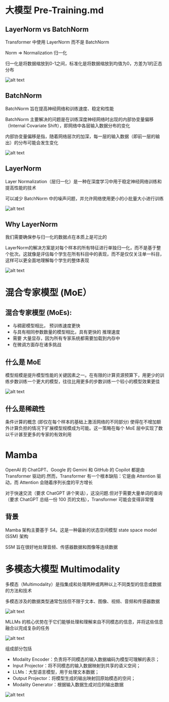 # 大模型 Pre-Training.md

## LayerNorm vs BatchNorm

Transformer 中使用 LayerNorm 而不是 BatchNorm

Norm => Normalization 归一化

归一化是将数据缩放到0-1之间，标准化是将数据缩放到均值为0，方差为1的正态分布

![alt text](https://luhengshiwo.github.io/LLMForEverybody/01-%E7%AC%AC%E4%B8%80%E7%AB%A0-%E9%A2%84%E8%AE%AD%E7%BB%83/assest/10%E5%88%86%E9%92%9F%E6%90%9E%E6%B8%85%E6%A5%9A%E4%B8%BA%E4%BB%80%E4%B9%88Transformer%E4%B8%AD%E4%BD%BF%E7%94%A8LayerNorm%E8%80%8C%E4%B8%8D%E6%98%AFBatchNorm/0.png)

## BatchNorm

BatchNorm 旨在提高神经网络和训练速度、稳定和性能

BatchNorm 主要解决的问题是在训练深度神经网络时出现的内部协变量偏移（Internal Covariate Shift），即网络中各层输入数据分布的变化

内部协变量偏移是指，随着网络层次的加深，每一层的输入数据（即前一层的输出）的分布可能会发生变化

![alt text](https://luhengshiwo.github.io/LLMForEverybody/01-%E7%AC%AC%E4%B8%80%E7%AB%A0-%E9%A2%84%E8%AE%AD%E7%BB%83/assest/10%E5%88%86%E9%92%9F%E6%90%9E%E6%B8%85%E6%A5%9A%E4%B8%BA%E4%BB%80%E4%B9%88Transformer%E4%B8%AD%E4%BD%BF%E7%94%A8LayerNorm%E8%80%8C%E4%B8%8D%E6%98%AFBatchNorm/1.png)

## LayerNorm

Layer Normalization（层归一化）是一种在深度学习中用于稳定神经网络训练和提高性能的技术

可以减少 BatchNorm 中的噪声问题，并允许网络使用更小的小批量大小进行训练

![alt text](https://luhengshiwo.github.io/LLMForEverybody/01-%E7%AC%AC%E4%B8%80%E7%AB%A0-%E9%A2%84%E8%AE%AD%E7%BB%83/assest/10%E5%88%86%E9%92%9F%E6%90%9E%E6%B8%85%E6%A5%9A%E4%B8%BA%E4%BB%80%E4%B9%88Transformer%E4%B8%AD%E4%BD%BF%E7%94%A8LayerNorm%E8%80%8C%E4%B8%8D%E6%98%AFBatchNorm/2.png)

## Why LayerNorm

我们需要确保参与归一化的数据点在本质上是可比的

LayerNorm的解决方案是对每个样本的所有特征进行单独归一化，而不是基于整个批次。这就像是评估每个学生在所有科目中的表现，而不是仅仅关注单一科目，这样可以更全面地理解每个学生的整体表现

![alt text](https://luhengshiwo.github.io/LLMForEverybody/01-%E7%AC%AC%E4%B8%80%E7%AB%A0-%E9%A2%84%E8%AE%AD%E7%BB%83/assest/10%E5%88%86%E9%92%9F%E6%90%9E%E6%B8%85%E6%A5%9A%E4%B8%BA%E4%BB%80%E4%B9%88Transformer%E4%B8%AD%E4%BD%BF%E7%94%A8LayerNorm%E8%80%8C%E4%B8%8D%E6%98%AFBatchNorm/3.png)

# 混合专家模型 (MoE）

## 混合专家模型 (MoEs):

- 与稠密模型相比， 预训练速度更快
- 与具有相同参数数量的模型相比，具有更快的 推理速度
- 需要 大量显存，因为所有专家系统都需要加载到内存中
- 在微调方面存在诸多挑战

## 什么是 MoE

模型规模是提升模型性能的关键因素之一。在有限的计算资源预算下，用更少的训练步数训练一个更大的模型，往往比用更多的步数训练一个较小的模型效果更佳

![alt text](https://luhengshiwo.github.io/LLMForEverybody/01-%E7%AC%AC%E4%B8%80%E7%AB%A0-%E9%A2%84%E8%AE%AD%E7%BB%83/assest/%E6%B7%B7%E5%90%88%E4%B8%93%E5%AE%B6%E6%A8%A1%E5%9E%8B%20%28MoE%29%20%E8%AF%A6%E8%A7%A3%EF%BC%88%E8%8A%82%E9%80%89%EF%BC%89/0.png)

## 什么是稀疏性

条件计算的概念 (即仅在每个样本的基础上激活网络的不同部分) 使得在不增加额外计算负担的情况下扩展模型规模成为可能。这一策略在每个 MoE 层中实现了数以千计甚至更多的专家的有效利用

# Mamba

OpenAI 的 ChatGPT、Google 的 Gemini 和 GitHub 的 Copilot 都是由 Transformer 驱动的.然而，Transformer 有一个根本缺陷：它是由 Attention 驱动，而 Attention 会随着序列长度的平方增长

对于快速交流（要求 ChatGPT 讲个笑话），这没问题.但对于需要大量单词的查询（要求 ChatGPT 总结一份 100 页的文档），Transformer 可能会变得非常慢

## 背景

Mamba 架构主要基于 S4。这是一种最新的状态空间模型 state space model (SSM) 架构

SSM 旨在很好地处理音频、传感器数据和图像等连续数据

# 多模态大模型 Multimodality

多模态（Multimodality）是指集成和处理两种或两种以上不同类型的信息或数据的方法和技术

多模态涉及的数据类型通常包括但不限于文本、图像、视频、音频和传感器数据

![alt text](https://luhengshiwo.github.io/LLMForEverybody/01-%E7%AC%AC%E4%B8%80%E7%AB%A0-%E9%A2%84%E8%AE%AD%E7%BB%83/assest/10%E5%88%86%E9%92%9F%E4%BA%86%E8%A7%A3%E4%BB%80%E4%B9%88%E6%98%AF%E5%A4%9A%E6%A8%A1%E6%80%81%E5%A4%A7%E6%A8%A1%E5%9E%8B%EF%BC%88Multimodal%20LLMs%EF%BC%89/00.png)

MLLMs 的核心优势在于它们能够处理和理解来自不同模态的信息，并将这些信息融合以完成复杂的任务

![alt text](https://luhengshiwo.github.io/LLMForEverybody/01-%E7%AC%AC%E4%B8%80%E7%AB%A0-%E9%A2%84%E8%AE%AD%E7%BB%83/assest/10%E5%88%86%E9%92%9F%E4%BA%86%E8%A7%A3%E4%BB%80%E4%B9%88%E6%98%AF%E5%A4%9A%E6%A8%A1%E6%80%81%E5%A4%A7%E6%A8%A1%E5%9E%8B%EF%BC%88Multimodal%20LLMs%EF%BC%89/0.png)

组成部分包括

- Modality Encoder：负责将不同模态的输入数据编码为模型可理解的表示；
- Input Projector：将不同模态的输入数据映射到共享的语义空间；
- LLMs：大型语言模型，用于处理文本数据；
- Output Projector：将模型生成的输出映射回原始模态的空间；
- Modality Generator：根据输入数据生成对应的输出数据

![alt text](https://luhengshiwo.github.io/LLMForEverybody/01-%E7%AC%AC%E4%B8%80%E7%AB%A0-%E9%A2%84%E8%AE%AD%E7%BB%83/assest/10%E5%88%86%E9%92%9F%E4%BA%86%E8%A7%A3%E4%BB%80%E4%B9%88%E6%98%AF%E5%A4%9A%E6%A8%A1%E6%80%81%E5%A4%A7%E6%A8%A1%E5%9E%8B%EF%BC%88Multimodal%20LLMs%EF%BC%89/2.png)
